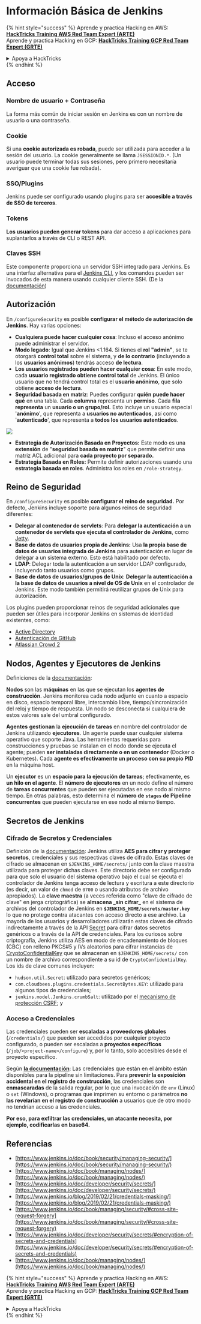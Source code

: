 # Información Básica de Jenkins

{% hint style="success" %}
Aprende y practica Hacking en AWS:<img src="../../.gitbook/assets/image (1) (1) (1) (1).png" alt="" data-size="line">[**HackTricks Training AWS Red Team Expert (ARTE)**](https://training.hacktricks.xyz/courses/arte)<img src="../../.gitbook/assets/image (1) (1) (1) (1).png" alt="" data-size="line">\
Aprende y practica Hacking en GCP: <img src="../../.gitbook/assets/image (2) (1).png" alt="" data-size="line">[**HackTricks Training GCP Red Team Expert (GRTE)**<img src="../../.gitbook/assets/image (2) (1).png" alt="" data-size="line">](https://training.hacktricks.xyz/courses/grte)

<details>

<summary>Apoya a HackTricks</summary>

* Revisa los [**planes de suscripción**](https://github.com/sponsors/carlospolop)!
* **Únete al** 💬 [**grupo de Discord**](https://discord.gg/hRep4RUj7f) o al [**grupo de telegram**](https://t.me/peass) o **síguenos** en **Twitter** 🐦 [**@hacktricks\_live**](https://twitter.com/hacktricks_live)**.**
* **Comparte trucos de hacking enviando PRs a los** [**HackTricks**](https://github.com/carlospolop/hacktricks) y [**HackTricks Cloud**](https://github.com/carlospolop/hacktricks-cloud) repos de github.

</details>
{% endhint %}

## Acceso

### Nombre de usuario + Contraseña

La forma más común de iniciar sesión en Jenkins es con un nombre de usuario o una contraseña.

### Cookie

Si una **cookie autorizada es robada**, puede ser utilizada para acceder a la sesión del usuario. La cookie generalmente se llama `JSESSIONID.*`. (Un usuario puede terminar todas sus sesiones, pero primero necesitaría averiguar que una cookie fue robada).

### SSO/Plugins

Jenkins puede ser configurado usando plugins para ser **accesible a través de SSO de terceros**.

### Tokens

**Los usuarios pueden generar tokens** para dar acceso a aplicaciones para suplantarlos a través de CLI o REST API.

### Claves SSH

Este componente proporciona un servidor SSH integrado para Jenkins. Es una interfaz alternativa para el [Jenkins CLI](https://www.jenkins.io/doc/book/managing/cli/), y los comandos pueden ser invocados de esta manera usando cualquier cliente SSH. (De la [documentación](https://plugins.jenkins.io/sshd/))

## Autorización

En `/configureSecurity` es posible **configurar el método de autorización de Jenkins**. Hay varias opciones:

* **Cualquiera puede hacer cualquier cosa**: Incluso el acceso anónimo puede administrar el servidor.
* **Modo legado**: Igual que Jenkins <1.164. Si tienes el **rol "admin"**, se te otorgará **control total** sobre el sistema, y **de lo contrario** (incluyendo a los **usuarios anónimos**) tendrás acceso **de lectura**.
* **Los usuarios registrados pueden hacer cualquier cosa**: En este modo, cada **usuario registrado obtiene control total** de Jenkins. El único usuario que no tendrá control total es el **usuario anónimo**, que solo obtiene **acceso de lectura**.
* **Seguridad basada en matriz**: Puedes configurar **quién puede hacer qué** en una tabla. Cada **columna** representa un **permiso**. Cada **fila** **representa** un **usuario o un grupo/rol.** Esto incluye un usuario especial '**anónimo**', que representa a **usuarios no autenticados**, así como '**autenticado**', que representa a **todos los usuarios autenticados**.

![](<../../.gitbook/assets/image (149).png>)

* **Estrategia de Autorización Basada en Proyectos:** Este modo es una **extensión** de "**seguridad basada en matriz**" que permite definir una matriz ACL adicional para **cada proyecto por separado.**
* **Estrategia Basada en Roles:** Permite definir autorizaciones usando una **estrategia basada en roles**. Administra los roles en `/role-strategy`.

## **Reino de Seguridad**

En `/configureSecurity` es posible **configurar el reino de seguridad.** Por defecto, Jenkins incluye soporte para algunos reinos de seguridad diferentes:

* **Delegar al contenedor de servlets**: Para **delegar la autenticación a un contenedor de servlets que ejecuta el controlador de Jenkins**, como [Jetty](https://www.eclipse.org/jetty/).
* **Base de datos de usuarios propia de Jenkins:** Usa **la propia base de datos de usuarios integrada de Jenkins** para autenticación en lugar de delegar a un sistema externo. Esto está habilitado por defecto.
* **LDAP**: Delegar toda la autenticación a un servidor LDAP configurado, incluyendo tanto usuarios como grupos.
* **Base de datos de usuarios/grupos de Unix**: **Delegar la autenticación a la base de datos de usuarios a nivel de OS de Unix** en el controlador de Jenkins. Este modo también permitirá reutilizar grupos de Unix para autorización.

Los plugins pueden proporcionar reinos de seguridad adicionales que pueden ser útiles para incorporar Jenkins en sistemas de identidad existentes, como:

* [Active Directory](https://plugins.jenkins.io/active-directory)
* [Autenticación de GitHub](https://plugins.jenkins.io/github-oauth)
* [Atlassian Crowd 2](https://plugins.jenkins.io/crowd2)

## Nodos, Agentes y Ejecutores de Jenkins

Definiciones de la [documentación](https://www.jenkins.io/doc/book/managing/nodes/):

**Nodos** son las **máquinas** en las que se ejecutan los **agentes de construcción**. Jenkins monitorea cada nodo adjunto en cuanto a espacio en disco, espacio temporal libre, intercambio libre, tiempo/sincronización del reloj y tiempo de respuesta. Un nodo se desconecta si cualquiera de estos valores sale del umbral configurado.

**Agentes** **gestionan** la **ejecución de tareas** en nombre del controlador de Jenkins utilizando **ejecutores**. Un agente puede usar cualquier sistema operativo que soporte Java. Las herramientas requeridas para construcciones y pruebas se instalan en el nodo donde se ejecuta el agente; pueden **ser instaladas directamente o en un contenedor** (Docker o Kubernetes). Cada **agente es efectivamente un proceso con su propio PID** en la máquina host.

Un **ejecutor** es un **espacio para la ejecución de tareas**; efectivamente, es **un hilo en el agente**. El **número de ejecutores** en un nodo define el número de **tareas concurrentes** que pueden ser ejecutadas en ese nodo al mismo tiempo. En otras palabras, esto determina el **número de `stages` de Pipeline concurrentes** que pueden ejecutarse en ese nodo al mismo tiempo.

## Secretos de Jenkins

### Cifrado de Secretos y Credenciales

Definición de la [documentación](https://www.jenkins.io/doc/developer/security/secrets/#encryption-of-secrets-and-credentials): Jenkins utiliza **AES para cifrar y proteger secretos**, credenciales y sus respectivas claves de cifrado. Estas claves de cifrado se almacenan en `$JENKINS_HOME/secrets/` junto con la clave maestra utilizada para proteger dichas claves. Este directorio debe ser configurado para que solo el usuario del sistema operativo bajo el cual se ejecuta el controlador de Jenkins tenga acceso de lectura y escritura a este directorio (es decir, un valor de `chmod` de `0700` o usando atributos de archivo apropiados). La **clave maestra** (a veces referida como "clave de cifrado de clave" en jerga criptográfica) se **almacena \_sin cifrar\_** en el sistema de archivos del controlador de Jenkins en **`$JENKINS_HOME/secrets/master.key`** lo que no protege contra atacantes con acceso directo a ese archivo. La mayoría de los usuarios y desarrolladores utilizarán estas claves de cifrado indirectamente a través de la API [Secret](https://javadoc.jenkins.io/byShortName/Secret) para cifrar datos secretos genéricos o a través de la API de credenciales. Para los curiosos sobre criptografía, Jenkins utiliza AES en modo de encadenamiento de bloques (CBC) con relleno PKCS#5 y IVs aleatorios para cifrar instancias de [CryptoConfidentialKey](https://javadoc.jenkins.io/byShortName/CryptoConfidentialKey) que se almacenan en `$JENKINS_HOME/secrets/` con un nombre de archivo correspondiente a su id de `CryptoConfidentialKey`. Los ids de clave comunes incluyen:

* `hudson.util.Secret`: utilizado para secretos genéricos;
* `com.cloudbees.plugins.credentials.SecretBytes.KEY`: utilizado para algunos tipos de credenciales;
* `jenkins.model.Jenkins.crumbSalt`: utilizado por el [mecanismo de protección CSRF](https://www.jenkins.io/doc/book/managing/security/#cross-site-request-forgery); y

### Acceso a Credenciales

Las credenciales pueden ser **escaladas a proveedores globales** (`/credentials/`) que pueden ser accedidos por cualquier proyecto configurado, o pueden ser escaladas a **proyectos específicos** (`/job/<project-name>/configure`) y, por lo tanto, solo accesibles desde el proyecto específico.

Según [**la documentación**](https://www.jenkins.io/blog/2019/02/21/credentials-masking/): Las credenciales que están en el ámbito están disponibles para la pipeline sin limitaciones. Para **prevenir la exposición accidental en el registro de construcción**, las credenciales son **enmascaradas** de la salida regular, por lo que una invocación de `env` (Linux) o `set` (Windows), o programas que imprimen su entorno o parámetros **no las revelarían en el registro de construcción** a usuarios que de otro modo no tendrían acceso a las credenciales.

**Por eso, para exfiltrar las credenciales, un atacante necesita, por ejemplo, codificarlas en base64.**

## Referencias

* [https://www.jenkins.io/doc/book/security/managing-security/](https://www.jenkins.io/doc/book/security/managing-security/)
* [https://www.jenkins.io/doc/book/managing/nodes/](https://www.jenkins.io/doc/book/managing/nodes/)
* [https://www.jenkins.io/doc/developer/security/secrets/](https://www.jenkins.io/doc/developer/security/secrets/)
* [https://www.jenkins.io/blog/2019/02/21/credentials-masking/](https://www.jenkins.io/blog/2019/02/21/credentials-masking/)
* [https://www.jenkins.io/doc/book/managing/security/#cross-site-request-forgery](https://www.jenkins.io/doc/book/managing/security/#cross-site-request-forgery)
* [https://www.jenkins.io/doc/developer/security/secrets/#encryption-of-secrets-and-credentials](https://www.jenkins.io/doc/developer/security/secrets/#encryption-of-secrets-and-credentials)
* [https://www.jenkins.io/doc/book/managing/nodes/](https://www.jenkins.io/doc/book/managing/nodes/)

{% hint style="success" %}
Aprende y practica Hacking en AWS:<img src="../../.gitbook/assets/image (1) (1) (1) (1).png" alt="" data-size="line">[**HackTricks Training AWS Red Team Expert (ARTE)**](https://training.hacktricks.xyz/courses/arte)<img src="../../.gitbook/assets/image (1) (1) (1) (1).png" alt="" data-size="line">\
Aprende y practica Hacking en GCP: <img src="../../.gitbook/assets/image (2) (1).png" alt="" data-size="line">[**HackTricks Training GCP Red Team Expert (GRTE)**<img src="../../.gitbook/assets/image (2) (1).png" alt="" data-size="line">](https://training.hacktricks.xyz/courses/grte)

<details>

<summary>Apoya a HackTricks</summary>

* Revisa los [**planes de suscripción**](https://github.com/sponsors/carlospolop)!
* **Únete al** 💬 [**grupo de Discord**](https://discord.gg/hRep4RUj7f) o al [**grupo de telegram**](https://t.me/peass) o **síguenos** en **Twitter** 🐦 [**@hacktricks\_live**](https://twitter.com/hacktricks_live)**.**
* **Comparte trucos de hacking enviando PRs a los** [**HackTricks**](https://github.com/carlospolop/hacktricks) y [**HackTricks Cloud**](https://github.com/carlospolop/hacktricks-cloud) repos de github.

</details>
{% endhint %}
